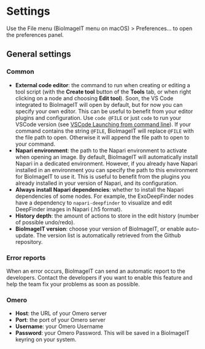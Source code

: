 # Settings

Use the File menu (BioImageIT menu on macOS) > Preferences... to open the preferences panel.

## General settings

### Common

- **External code editor**: the command to run when creating or editing a tool script (with the **Create tool** button of the **Tools** tab, or when right clicking on a node and choosing **Edit tool**). Soon, the VS Code integrated to BioImageIT will open by default, but for now you can specify your own editor. This can be useful to benefit from your editor plugins and configuration. Use `code @FILE` or just `code` to run your VSCode version (see [VSCode Launching from command line](https://code.visualstudio.com/docs/configure/command-line#_launching-from-command-line)). If your command contains the string `@FILE`, BioImageIT will replace `@FILE` with the file path to open. Otherwise it will append the file path to open to your command.
- **Napari environment**: the path to the Napari environment to activate when opening an image. By default, BioImageIT will automatically install Napari in a dedicated environment. However, if you already have Napari installed in an environment you can specify the path to this environment for BioImageIT to use it. This is useful to benefit from the plugins you already installed in your version of Napari, and its configuration.
- **Always install Napari dependencies**: whether to install the Napari dependencies of some nodes. For example, the ExoDeepFinder nodes have a dependency to `napari-deepfinder` to visualize and edit DeepFinder images in Napari (.h5 format).
- **History depth**: the amount of actions to store in the edit history (number of possible undo/redo).
- **BioImageIT version**: choose your version of BioImageIT, or enable auto-update. The version list is automatically retrieved from the Github repository.

### Error reports

When an error occurs, BioImageIT can send an automatic report to the developers. 
Contact the developers if you want to enable this feature and help the team fix your problems as soon as possible.

### Omero

- **Host**: the URL of your Omero server
- **Port**: the port of your Omero server
- **Username**: your Omero Username
- **Password**: your Omero Password. This will be saved in a BioImageIT keyring on your system.